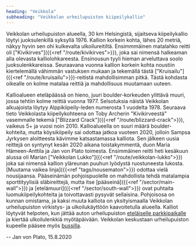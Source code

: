 ```yaml
---
heading: "Veikkola"
subheading: "Veikkolan urheilupuiston kiipeilykallio"
--- 
```


Veikkolan urheilupuiston alueella, 30 km Helsingistä, sijaitseva kiipeilykallio löytyi juoksulenkillä syksyllä 1976. Kallion korkein kohta, lähes 20 metriä, näkyy hyvin sen ohi kulkevalta ulkoilureitiltä. Ensimmmäinen matalahko reitti oli ["Kivikirves"]({{<ref "/route/kivikirves">}}), joka sai nimensä halkeaman alla olevasta kalliolohkareesta. Ensinousun tyyli hieman arveluttava soolo juoksulenkkareissa. Seuraavana vuonna kallion korkein kohta noustiin kiertelemällä vähimmän vastuksen mukaan ja tekemällä tästä ["Kruisailu"]({{<ref "/route/kruisailu">}})-reitistä  mahdollisimman pitkä. Tästä kohdasta oikealle on kolme matalaa reittiä ja mahdollisuus muutamaan uuteen.

Kallioalueen eteläpäässä on hieno, juuri boulder-korkeuden ylittävä muuri, jossa tehtiin kolme reittiä vuonna 1977. Selsotuksia näistä Veikkolan alkuajoista löytyy Alppikiipeily-leden numerosta 1 vuodelta 1978. Seuraava tieto Veikkolasta kiipeilykohteena on Toby Archerin "Kivikirveestä" vasemmalle tekemä ["Blizzard Crack"]({{<ref "/route/blizzard-crack">}}), vaikeus 5+ ja vuosi noin 2010. Kallioalueella on suuri määrä boulder-kohteita, mutta köysikiipeily sai odottaa jatkoa vuoteen 2020, jolloin Sampsa Jyrkysen aloitteesta kävimme katsastamassa kalliota. Sen jälkeen uusia reittejä on syntynyt kesän 2020 aikana toistakymmentä, duon Maria Hämeen-Anttila ja Jan von Plato toimesta. Ensimmäinen reitti heti kesäkuun alussa oli Marian ["Veikkolan Lukko"]({{<ref "/route/veikkolan-lukko">}}) joka sai nimensä kallion yläreunan puuhun lyödystä ruostuneesta lukosta.  [Muutama vaikea linja]({{<ref "tags/nousematon">}}) odottaa vielä nousijaansa. Pääseinämän pohjoispuolelle on mahdollista tehdä matalampia sporttityylisiä släbireittejä, mutta itse [pääseinä]({{<ref "/sector/main-wall">}}) ja [etelämuuri]({{<ref "/sector/south-wall">}}) ovat puhtaita luomukiipeilykohteita ja toivottavasti pysyvät sellaisina. Pohjoisosa on kunnan omistama, ja kaksi muuta kalliota on yksityismaalla Veikkolan urheilupuiston virkistys- ja ulkoilukäyttöön kaavoitetulla alueella. Kalliot löytyvät helpoten, kun jättää auton urheilupuiston [eteläiselle parkkipaikalle](https://her.is/3h7eQ48) ja kiertää ulkoilulenkkiä myötäpäivään. Veikkolan keskustaan urheilupuiston kupeelle pääsee myös [bussilla](https://reittiopas.hsl.fi/reitti/Helsinki%2C%20Helsinki%3A%3A60.171779%2C24.941355/Lamminp%C3%A4%C3%A4ntie%2C%20Kirkkonummi%3A%3A60.271812%2C24.438505).

 -- Jan von Plato, 15.8.2020
